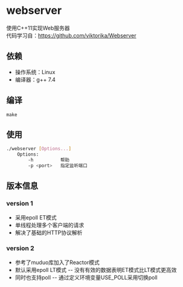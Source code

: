 # webserver
使用C++11实现Web服务器  
代码学习自：https://github.com/viktorika/Webserver

## 依赖
* 操作系统：Linux
* 编译器：g++ 7.4

## 编译
```
make
```

## 使用
```sh
./webserver [Options...]
    Options:
        -h          帮助
        -p <port>   指定监听端口
```

## 版本信息
### version 1
* 采用epoll ET模式
* 单线程处理多个客户端的请求
* 解决了基础的HTTP协议解析

### version 2
* 参考了muduo库加入了Reactor模式
* 默认采用epoll LT模式 -- 没有有效的数据表明ET模式比LT模式更高效
* 同时也支持poll -- 通过定义环境变量USE_POLL采用切换poll